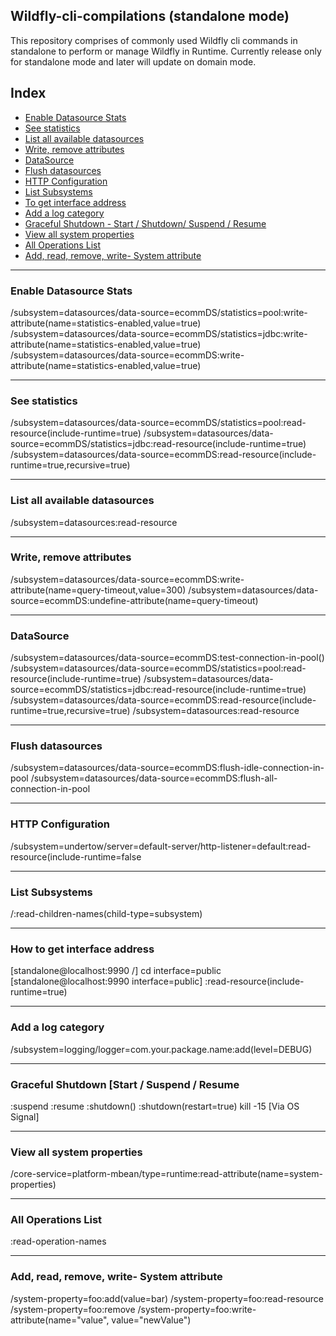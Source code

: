 ## Wildfly-cli-compilations (standalone mode)
This repository comprises of commonly used Wildfly cli commands in standalone to perform or manage Wildfly in Runtime. Currently release only for standalone mode and later will update on domain mode.

## Index
- [Enable Datasource Stats](https://github.com/pramod-yaadv/wildfly-cli-compilations/blob/main/README.md#enable-datasource-stats)
- [See statistics](https://github.com/pramod-yaadv/wildfly-cli-compilations/blob/main/README.md#see-statistics)
- [List all available datasources](https://github.com/pramod-yaadv/wildfly-cli-compilations/blob/main/README.md#list-all-available-datasources)
- [Write, remove attributes](https://github.com/pramod-yaadv/wildfly-cli-compilations/blob/main/README.md#write-remove-attributes)
- [DataSource](https://github.com/pramod-yaadv/wildfly-cli-compilations/blob/main/README.md#datasource)
- [Flush datasources](https://github.com/pramod-yaadv/wildfly-cli-compilations/blob/main/README.md#flush-datasources)
- [HTTP Configuration](https://github.com/pramod-yaadv/wildfly-cli-compilations/blob/main/README.md#http-configuration)
- [List Subsystems](https://github.com/pramod-yaadv/wildfly-cli-compilations/blob/main/README.md#list-subsystems)
- [To get interface address](https://github.com/pramod-yaadv/wildfly-cli-compilations/blob/main/README.md#how-to-get-interface-address)
- [Add a log category](https://github.com/pramod-yaadv/wildfly-cli-compilations/blob/main/README.md#add-a-log-category)
- [Graceful Shutdown - Start / Shutdown/ Suspend / Resume](https://github.com/pramod-yaadv/wildfly-cli-compilations/blob/main/README.md#graceful-shutdown-start--suspend--resume)
- [View all system properties](https://github.com/pramod-yaadv/wildfly-cli-compilations/blob/main/README.md#view-all-system-properties)
- [All Operations List](https://github.com/pramod-yaadv/wildfly-cli-compilations/blob/main/README.md#all-operations-list)
- [Add, read, remove, write- System attribute](https://github.com/pramod-yaadv/wildfly-cli-compilations/blob/main/README.md#add-read-remove-write--system-attribute)

******

### Enable Datasource Stats 
/subsystem=datasources/data-source=ecommDS/statistics=pool:write-attribute(name=statistics-enabled,value=true)
/subsystem=datasources/data-source=ecommDS/statistics=jdbc:write-attribute(name=statistics-enabled,value=true)
/subsystem=datasources/data-source=ecommDS:write-attribute(name=statistics-enabled,value=true)

---

### See statistics
/subsystem=datasources/data-source=ecommDS/statistics=pool:read-resource(include-runtime=true)
/subsystem=datasources/data-source=ecommDS/statistics=jdbc:read-resource(include-runtime=true)
/subsystem=datasources/data-source=ecommDS:read-resource(include-runtime=true,recursive=true)

---

### List all available datasources
/subsystem=datasources:read-resource

---

### Write, remove attributes
/subsystem=datasources/data-source=ecommDS:write-attribute(name=query-timeout,value=300)
/subsystem=datasources/data-source=ecommDS:undefine-attribute(name=query-timeout)

---

### DataSource
/subsystem=datasources/data-source=ecommDS:test-connection-in-pool()
/subsystem=datasources/data-source=ecommDS/statistics=pool:read-resource(include-runtime=true)
/subsystem=datasources/data-source=ecommDS/statistics=jdbc:read-resource(include-runtime=true)
/subsystem=datasources/data-source=ecommDS:read-resource(include-runtime=true,recursive=true)
/subsystem=datasources:read-resource

---

### Flush datasources
/subsystem=datasources/data-source=ecommDS:flush-idle-connection-in-pool
/subsystem=datasources/data-source=ecommDS:flush-all-connection-in-pool

---

### HTTP Configuration
/subsystem=undertow/server=default-server/http-listener=default:read-resource(include-runtime=false

---

### List Subsystems
/:read-children-names(child-type=subsystem)

---

### How to get interface address
[standalone@localhost:9990 /] cd interface=public
[standalone@localhost:9990 interface=public] :read-resource(include-runtime=true)

---

### Add a log category
/subsystem=logging/logger=com.your.package.name:add(level=DEBUG)

---

### Graceful Shutdown [Start / Suspend / Resume
:suspend
:resume
:shutdown()
:shutdown(restart=true)
kill -15 <pid> [Via OS Signal]

---

### View all system properties
/core-service=platform-mbean/type=runtime:read-attribute(name=system-properties)

---

### All Operations List 
:read-operation-names  

---

### Add, read, remove, write- System attribute 
/system-property=foo:add(value=bar)
/system-property=foo:read-resource
/system-property=foo:remove
/system-property=foo:write-attribute(name="value", value="newValue")
